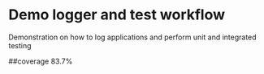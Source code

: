# Demo logger and test workflow
Demonstration on how to log applications and perform unit and integrated testing

##coverage 83.7%
